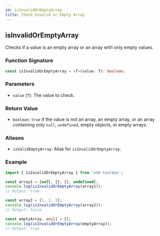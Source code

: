 ```yaml
---
id: isInvalidOrEmptyArray
title: Check Invalid or Empty Array
---
```


## isInvalidOrEmptyArray

Checks if a value is an empty array or an array with only empty values.

### Function Signature

```typescript
const isInvalidOrEmptyArray = <T>(value: T): boolean;
```

### Parameters

- `value` (`T`): The value to check.

### Return Value

- `boolean`: `true` if the value is not an array, an empty array, or an array containing only `null`, `undefined`, empty objects, or empty arrays.

### Aliases

- `isValidEmptyArray`: Alias for `isInvalidOrEmptyArray`.

### Example

```typescript
import { isInvalidOrEmptyArray } from 'nhb-toolbox';

const array1 = [null, {}, [], undefined];
console.log(isInvalidOrEmptyArray(array1));
// Output: true

const array2 = [1, 2, 3];
console.log(isInvalidOrEmptyArray(array2));
// Output: false

const emptyArray: any[] = [];
console.log(isInvalidOrEmptyArray(emptyArray));
// Output: true
